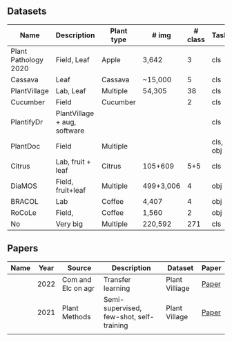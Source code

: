 ## Datasets

| Name                 | Description                  | Plant type | # img     | # class | Task     | Paper                                                                                   | Dataset                                                                                 |
|----------------------|------------------------------|------------|-----------|---------|----------|-----------------------------------------------------------------------------------------|-----------------------------------------------------------------------------------------|
| Plant Pathology 2020 | Field, Leaf                  | Apple      | 3,642     | 3       | cls      | [Paper](https://bsapubs.onlinelibrary.wiley.com/doi/pdfdirect/10.1002/aps3.11390)       | [Dataset](https://www.kaggle.com/competitions/plant-pathology-2020-fgvc7/data)          |
| Cassava              | Leaf                         | Cassava    | ~15,000   | 5       | cls      |                                                                                         | [Dataset](https://www.kaggle.com/competitions/cassava-leaf-disease-classification/data) |
| PlantVillage         | Lab, Leaf                    | Multiple   | 54,305    | 38      | cls      | [Paper](https://arxiv.org/abs/1511.08060)                                               | [Dataset](https://github.com/spMohanty/PlantVillage-Dataset/tree/master/raw/color)      |
| Cucumber             | Field                        | Cucumber   |           | 2       | cls      |                                                                                         |[Dataset](https://www.kaggle.com/datasets/kareem3egm/cucumber-plant-diseases-dataset)|
| PlantifyDr           | PlantVillage + aug, software |            |           |         | cls      |                                                                                         | [Dataset](https://www.kaggle.com/datasets/lavaman151/plantifydr-dataset)                |
| PlantDoc             | Field                        | Multiple   |           |         | cls, obj | [Paper](https://dl.acm.org/doi/pdf/10.1145/3371158.3371196)                             | [Dataset](https://github.com/pratikkayal/PlantDoc-Dataset)                              |
| Citrus               | Lab, fruit + leaf            | Citrus     | 105+609   | 5+5     | cls      | [Paper](https://www.sciencedirect.com/science/article/pii/S2352340919306948?via%3Dihub)                                                                               | [Dataset](https://data.mendeley.com/datasets/3f83gxmv57/2)                              |
| DiaMOS               | Field, fruit+leaf            | Multiple   | 499+3,006 | 4       | obj      | [Paper](https://doi.org/10.5281/zenodo.5557313)                                         | [Dataset](https://doi.org/10.5281/zenodo.5557313)                                       |
| BRACOL               | Lab                          | Coffee     | 4,407     | 4       | obj      | [Paper](https://arxiv.org/abs/1907.11561)                                               | [Dataset](https://data.mendeley.com/datasets/yy2k5y8mxg/1)                              |
| RoCoLe               | Field,                       | Coffee     | 1,560     | 2       | obj      | [Paper](https://www.sciencedirect.com/science/article/pii/S2352340919307693?via%3Dihub) | [Dataset](https://data.mendeley.com/datasets/c5yvn32dzg/2)                              |
| No                   | Very big                     | Multiple   | 220,592   | 271     | cls      | [Paper](https://ieeexplore.ieee.org/stamp/stamp.jsp?arnumber=9325065&tag=1)             |No|


## Papers
| Name | Year | Source             | Description                              | Dataset         | Paper                                                                        |
|------|------|--------------------|------------------------------------------|-----------------|------------------------------------------------------------------------------|
|      | 2022 | Com and Elc on agr | Transfer learning                        | Plant Villiage  | [Paper](https://www.sciencedirect.com/science/article/pii/S0168169922000205) |
|      | 2021 | Plant Methods      | Semi-supervised, few-shot, self-training | Plant Village   | [Paper](https://link.springer.com/article/10.1186/s13007-021-00770-1)        |
|      |      |                    |                                          |                 |                                                                              |
